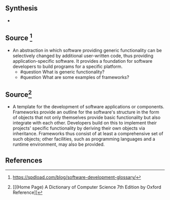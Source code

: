 ## Synthesis
- 
## Source [^1]
- An abstraction in which software providing generic functionality can be selectively changed by additional user-written code, thus providing application-specific software. It provides a foundation for software developers to build programs for a specific platform.
	- #question What is generic functionality?
	- #question What are some examples of frameworks?

## Source[^2]
- A template for the development of software applications or components. Frameworks provide an outline for the software's structure in the form of objects that not only themselves provide basic functionality but also integrate with each other. Developers build on this to implement their projects' specific functionality by deriving their own objects via inheritance. Frameworks thus consist of at least a comprehensive set of such objects; other facilities, such as programming languages and a runtime environment, may also be provided.
## References

[^1]: https://spdload.com/blog/software-development-glossary/
[^2]: [[(Home Page) A Dictionary of Computer Science 7th Edition by Oxford Reference]]